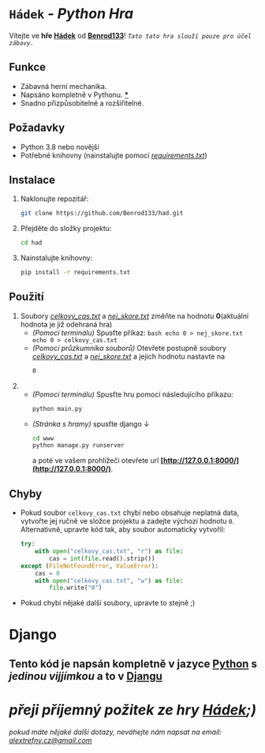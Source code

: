 # `Hádek` - _Python Hra_

Vítejte ve **hře [Hádek](https://github.com/Benrod133/had)** od **[Benrod133](https://github.com/Benrod133/)**! _`Tato tato hra slouží pouze pro účel zábavy.`_

## Funkce

- Zábavná herní mechanika.
- Napsáno kompletně v Pythonu. **[*](#django)**  
- Snadno přizpůsobitelné a rozšiřitelné.

## Požadavky

- Python 3.8 nebo novější
- Potřebné knihovny (nainstalujte pomocí _[requirements.txt](https://github.com/Benrod133/had/blob/main/requirements.txt)_)

## Instalace

1. Naklonujte repozitář:
    ```bash
    git clone https://github.com/Benrod133/had.git
    ```
2. Přejděte do složky projektu:
    ```bash
    cd had
    ```
3. Nainstalujte knihovny:
    ```bash
    pip install -r requirements.txt
    ```

## Použití
1.  Soubory _[celkovy_cas.txt](celkovy_cas.txt)_ a _[nej_skore.txt](nej_skore.txt)_ změňte na hodnotu **0**(aktuální hodnota je již odehraná hra)  
    - _(Pomocí terminálu)_ Spusťte příkaz:
          ```bash
          echo 0 > nej_skore.txt
          echo 0 > celkovy_cas.txt
          ```
    - _(Pomocí průzkumníka souborů)_ Otevřete postupně soubory _[celkovy_cas.txt](celkovy_cas.txt)_ a _[nej_skore.txt](nej_skore.txt)_ a jejich hodnotu nastavte na
        ```txt
        0
        ```
2.  - _(Pomocí terminálu)_ Spusťte hru pomocí následujícího příkazu:
        ```bash
        python main.py
        ```
    - _(Stránka s hramy)_ spusťte django ↓
        ```bash
        cd www
        python manage.py runserver
        ```
        a poté ve vašem prohlížeči otevřete url **[http://127.0.0.1:8000/](http://127.0.0.1:8000/)**.

## Chyby
- Pokud soubor `celkovy_cas.txt` chybí nebo obsahuje neplatná data, vytvořte jej ručně ve složce projektu a zadejte výchozí hodnotu `0`. Alternativně, upravte kód tak, aby soubor automaticky vytvořil:
    ```python
    try:
        with open("celkovy_cas.txt", "r") as file:
            cas = int(file.read().strip())
    except (FileNotFoundError, ValueError):
        cas = 0
        with open("celkovy_cas.txt", "w") as file:
            file.write("0")
    ```
- Pokud chybí nějaké další soubory, upravte to stejně ;)

# Django
Tento kód je napsán kompletně v jazyce [Python](https://www.python.org) s _jedinou vijjímkou_ a to v [Djangu](https://www.djangoproject.com)
---
# _přeji příjemný požitek ze hry [Hádek](https://github.com/Benrod133/had);)_

_pokud máte nějaké další dotazy, neváhejte nám napsat na email: [alextrefny.cz@gmail.com](mailto:alextrefny.cz@mgail.com)_

